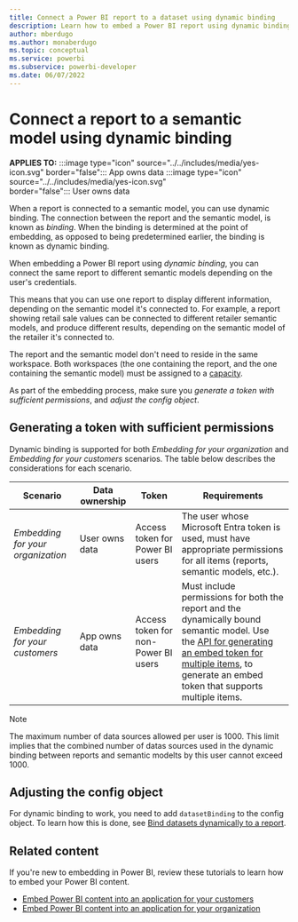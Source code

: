 ```yaml
---
title: Connect a Power BI report to a dataset using dynamic binding
description: Learn how to embed a Power BI report using dynamic binding.
author: mberdugo
ms.author: monaberdugo
ms.topic: conceptual
ms.service: powerbi
ms.subservice: powerbi-developer
ms.date: 06/07/2022
---
```


# Connect a report to a semantic model using dynamic binding

**APPLIES TO:** :::image type="icon" source="../../includes/media/yes-icon.svg" border="false":::&nbsp;App&nbsp;owns&nbsp;data :::image type="icon" source="../../includes/media/yes-icon.svg" border="false":::&nbsp;User&nbsp;owns&nbsp;data

When a report is connected to a semantic model, you can use dynamic binding. The connection between the report and the semantic model, is known as *binding*. When the binding is determined at the point of embedding, as opposed to being predetermined earlier, the binding is known as dynamic binding.

When embedding a Power BI report using *dynamic binding*, you can connect the same report to different semantic models depending on the user's credentials.

This means that you can use one report to display different information, depending on the semantic model it's connected to. For example, a report showing retail sale values can be connected to different retailer semantic models, and produce different results, depending on the semantic model of the retailer it's connected to.

The report and the semantic model don't need to reside in the same workspace. Both workspaces (the one containing the report, and the one containing the semantic model) must be assigned to a [capacity](azure-pbie-create-capacity.md).

As part of the embedding process, make sure you *generate a token with sufficient permissions*, and *adjust the config object*.

## Generating a token with sufficient permissions

Dynamic binding is supported for both *Embedding for your organization* and *Embedding for your customers* scenarios. The table below describes the considerations for each scenario.

|Scenario  |Data ownership  |Token  |Requirements  |
|---------|---------|---------|---------|
|*Embedding for your organization*    |User owns data         |Access token for Power BI users         |The user whose Microsoft Entra token is used, must have appropriate permissions for all items (reports, semantic models, etc.).         |
|*Embedding for your customers*     |App owns data         |Access token for non-Power BI users         |Must include permissions for both the report and the dynamically bound semantic model. Use the [API for generating an embed token for multiple items](/rest/api/power-bi/embed-token/generate-token), to generate an embed token that supports multiple items.         |

>[!NOTE]
> The maximum number of data sources allowed per user is 1000. This limit implies that the combined number of datas sources used in the dynamic binding between reports and semantic modelts by this user cannot exceed 1000.

## Adjusting the config object

For dynamic binding to work, you need to add `datasetBinding` to the config object. To learn how this is done, see [Bind datasets dynamically to a report](/javascript/api/overview/powerbi/bind-report-datasets).

## Related content

If you're new to embedding in Power BI, review these tutorials to learn how to embed your Power BI content.

* [Embed Power BI content into an application for your customers](embed-sample-for-customers.md)
* [Embed Power BI content into an application for your organization](embed-sample-for-your-organization.md)

